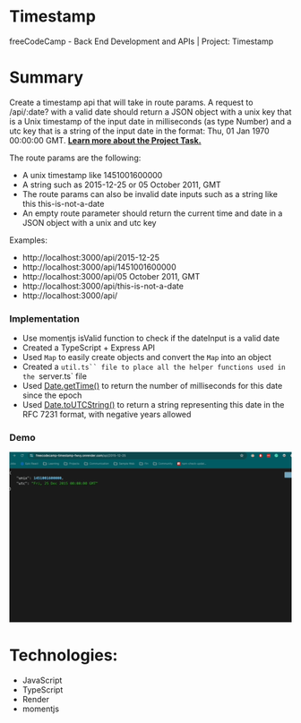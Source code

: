 # Timestamp

freeCodeCamp - Back End Development and APIs | Project: Timestamp

# Summary

Create a timestamp api that will take in route params. A request to /api/:date? with a valid date should return a JSON object with a unix key that is a Unix timestamp of the input date in milliseconds (as type Number) and a utc key that is a string of the input date in the format: Thu, 01 Jan 1970 00:00:00 GMT.
**[Learn more about the Project Task.](https://www.freecodecamp.org/learn/back-end-development-and-apis/back-end-development-and-apis-projects/timestamp-microservice)**

The route params are the following:

-   A unix timestamp like 1451001600000
-   A string such as 2015-12-25 or 05 October 2011, GMT
-   The route params can also be invalid date inputs such as a string like this this-is-not-a-date
-   An empty route parameter should return the current time and date in a JSON object with a unix and utc key

Examples:
- http://localhost:3000/api/2015-12-25
- http://localhost:3000/api/1451001600000
- http://localhost:3000/api/05 October 2011, GMT
- http://localhost:3000/api/this-is-not-a-date
- http://localhost:3000/api/

### Implementation

-   Use momentjs isValid function to check if the dateInput is a valid date
-   Created a TypeScript + Express API
-   Used `Map` to easily create objects and convert the `Map` into an object
-   Created a ` util.ts`` file to place all the helper functions used in the  `server.ts` file
-   Used [Date.getTime()](https://developer.mozilla.org/en-US/docs/Web/JavaScript/Reference/Global_Objects/Date/getTime) to return the number of milliseconds for this date since the epoch
-   Used [Date.toUTCString()](https://developer.mozilla.org/en-US/docs/Web/JavaScript/Reference/Global_Objects/Date/toUTCString) to return a string representing this date in the RFC 7231 format, with negative years allowed

### Demo

<img alt="Timestamp Demo" src="./timestamp_demo.gif" width="600" />

# Technologies:

-   JavaScript
-   TypeScript
-   Render
-   momentjs
